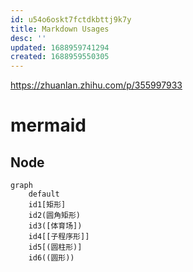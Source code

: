 ```yaml
---
id: u54o6oskt7fctdkbttj9k7y
title: Markdown Usages
desc: ''
updated: 1688959741294
created: 1688959550305
---
```

https://zhuanlan.zhihu.com/p/355997933

# mermaid
## Node
```mermaid
graph
    default
    id1[矩形]
    id2(圆角矩形)
    id3([体育场])
    id4[[子程序形]]
    id5[(圆柱形)]
    id6((圆形))
```